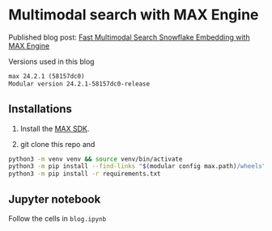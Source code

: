 # Multimodal search with MAX Engine

Published blog post: [Fast Multimodal Search Snowflake Embedding with MAX Engine](https://www.modular.com/blog/fast-multimodal-search-with-snowflake-embedding-and-max-engine)

Versions used in this blog

```txt
max 24.2.1 (58157dc0)
Modular version 24.2.1-58157dc0-release
```

## Installations

1. Install the [MAX SDK](https://docs.modular.com/engine/get-started).

2. git clone this repo and

```sh
python3 -m venv venv && source venv/bin/activate
python3 -m pip install --find-links "$(modular config max.path)/wheels" max-engine
python3 -m pip install -r requirements.txt
```

## Jupyter notebook

Follow the cells in `blog.ipynb`
